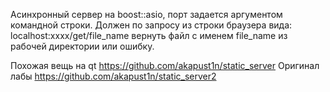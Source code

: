 Асинхронный сервер на boost::asio, порт задается аргументом командной строки. Должен по запросу из строки браузера вида: localhost:xxxx/get/file_name вернуть файл с именем file_name из рабочей директории или ошибку.

Похожая вещь на qt https://github.com/akapust1n/static_server
Оригинал лабы https://github.com/akapust1n/static_server2
